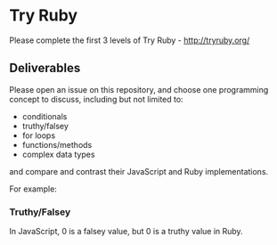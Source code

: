 # Try Ruby

Please complete the first 3 levels of Try Ruby - http://tryruby.org/

## Deliverables

Please open an issue on this repository, and choose one programming concept to discuss, 
including but not limited to:

- conditionals
- truthy/falsey
- for loops
- functions/methods
- complex data types

and compare and contrast their JavaScript and Ruby implementations.

For example:

### Truthy/Falsey

In JavaScript, 0 is a falsey value, but 0 is a truthy value in Ruby.